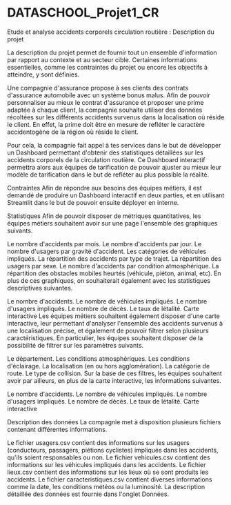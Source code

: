 # DATASCHOOL_Projet1_CR
Etude et analyse accidents corporels circulation routière :
Description du projet

La description du projet permet de fournir tout un ensemble d'information par rapport au contexte et au secteur cible. Certaines informations essentielles, comme les contraintes du projet ou encore les objectifs à atteindre, y sont définies.

Une compagnie d'assurance propose à ses clients des contrats d'assurance automobile avec un système bonus malus. Afin de pouvoir personnaliser au mieux le contrat d'assurance et proposer une prime adaptée à chaque client, la compagnie souhaite utiliser des données récoltées sur les différents accidents survenus dans la localisation où réside le client. En effet, la prime doit être en mesure de refléter le caractère accidentogène de la région où réside le client.

Pour cela, la compagnie fait appel à tes services dans le but de développer un Dashboard permettant d'obtenir des statistiques détaillées sur les accidents corporels de la circulation routière. Ce Dashboard interactif permettra alors aux équipes de tarification de pouvoir ajuster au mieux leur modèle de tarification dans le but de refléter au plus possible la réalité.

Contraintes
Afin de répondre aux besoins des équipes métiers, il est demandé de produire un Dashboard interactif en deux parties, et en utilisant Streamlit dans le but de pouvoir ensuite déployer en interne.

Statistiques
Afin de pouvoir disposer de métriques quantitatives, les équipes métiers souhaitent avoir sur une page l'ensemble des graphiques suivants.

Le nombre d'accidents par mois.
Le nombre d'accidents par jour.
Le nombre d'usagers par gravité d'accident.
Les catégories de véhicules impliqués.
La répartition des accidents par type de trajet.
La répartition des usagers par sexe.
Le nombre d'accidents par condition atmosphérique.
La répartition des obstacles mobiles heurtés (véhicule, piéton, animal, etc).
En plus de ces graphiques, on souhaiterait également avec les statistiques descriptives suivantes.

Le nombre d'accidents.
Le nombre de véhicules impliqués.
Le nombre d'usagers impliqués.
Le nombre de décès.
Le taux de létalité.
Carte interactive
Les équipes métiers souhaitent également disposer d'une carte interactive, leur permettant d'analyser l'ensemble des accidents survenus à une localisation précise, et également de pouvoir filtrer selon plusieurs caractéristiques. En particulier, les équipes souhaitent disposer de la possibilité de filtrer sur les paramètres suivants.

Le département.
Les conditions atmosphériques.
Les conditions d'éclairage.
La localisation (en ou hors agglomération).
La catégorie de route.
Le type de collision.
Sur la base de ces filtres, les équipes souhaitent avoir par ailleurs, en plus de la carte interactive, les informations suivantes.

Le nombre d'accidents.
Le nombre de véhicules impliqués.
Le nombre d'usagers impliqués.
Le nombre de décès.
Le taux de létalité.
Carte interactive

Description des données
La compagnie met à disposition plusieurs fichiers contenant différentes informations.

Le fichier usagers.csv contient des informations sur les usagers (conducteurs, passagers, piétions cyclistes) impliqués dans les accidents, qu'ils soient responsables ou non.
Le fichier vehicules.csv contient des informations sur les véhicules impliqués dans les accidents.
Le fichier lieux.csv contient des informations sur les lieux où se sont produits les accidents.
Le fichier caracteristiques.csv contient diverses informations comme la date, les conditions météos ou la luminosité.
La description détaillée des données est fournie dans l'onglet Données.

